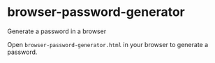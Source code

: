 # browser-password-generator
Generate a password in a browser

Open `browser-password-generator.html` in your browser to generate a password.
